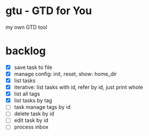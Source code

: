# gtu - GTD for You
my own GTD tool

# backlog
* [x] save task to file
* [x] manage config: init, reset, show: home_dir
* [x] list tasks
* [x] iterative: list tasks with id, refer by id, just print whole
* [x] list all tags
* [x] list tasks by tag
* [ ] task manage tags by id
* [ ] delete task by id
* [ ] edit task by id
* [ ] process inbox

